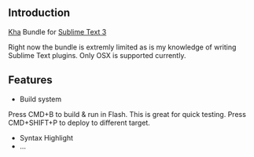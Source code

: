## Introduction
[Kha](https://github.com/KTXSoftware/Kha) Bundle for [Sublime Text 3](http://www.sublimetext.com/3)

Right now the bundle is extremly limited as is my knowledge of writing Sublime Text plugins. Only OSX is supported currently.

## Features

- Build system

Press CMD+B to build & run in Flash. This is great for quick testing.
Press CMD+SHIFT+P to deploy to different target.

- Syntax Highlight
- ...
